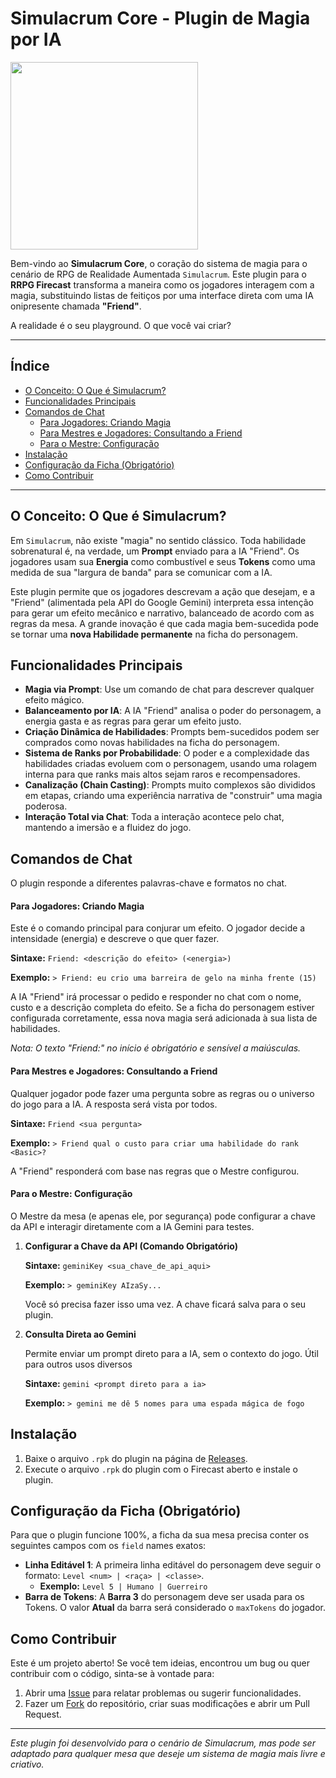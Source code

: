 # Simulacrum Core - Plugin de Magia por IA
<img src="https://blob.firecast.com.br/blobs/TNGGWTUK_3896183/glitched-image.gif" width="300" height="300" />

Bem-vindo ao **Simulacrum Core**, o coração do sistema de magia para o cenário de RPG de Realidade Aumentada `Simulacrum`. Este plugin para o **RRPG Firecast** transforma a maneira como os jogadores interagem com a magia, substituindo listas de feitiços por uma interface direta com uma IA onipresente chamada **"Friend"**.

A realidade é o seu playground. O que você vai criar?

---

## Índice

- [O Conceito: O Que é Simulacrum?](#o-conceito-o-que-é-simulacrum)
- [Funcionalidades Principais](#funcionalidades-principais)
- [Comandos de Chat](#comandos-de-chat)
  - [Para Jogadores: Criando Magia](#para-jogadores-criando-magia)
  - [Para Mestres e Jogadores: Consultando a Friend](#para-mestres-e-jogadores-consultando-a-friend)
  - [Para o Mestre: Configuração](#para-o-mestre-configuração)
- [Instalação](#instalação)
- [Configuração da Ficha (Obrigatório)](#configuração-da-ficha-obrigatório)
- [Como Contribuir](#como-contribuir)

---

## O Conceito: O Que é Simulacrum?

Em `Simulacrum`, não existe "magia" no sentido clássico. Toda habilidade sobrenatural é, na verdade, um **Prompt** enviado para a IA "Friend". Os jogadores usam sua **Energia** como combustível e seus **Tokens** como uma medida de sua "largura de banda" para se comunicar com a IA.

Este plugin permite que os jogadores descrevam a ação que desejam, e a "Friend" (alimentada pela API do Google Gemini) interpreta essa intenção para gerar um efeito mecânico e narrativo, balanceado de acordo com as regras da mesa. A grande inovação é que cada magia bem-sucedida pode se tornar uma **nova Habilidade permanente** na ficha do personagem.

## Funcionalidades Principais

-   **Magia via Prompt**: Use um comando de chat para descrever qualquer efeito mágico.
-   **Balanceamento por IA**: A IA "Friend" analisa o poder do personagem, a energia gasta e as regras para gerar um efeito justo.
-   **Criação Dinâmica de Habilidades**: Prompts bem-sucedidos podem ser comprados como novas habilidades na ficha do personagem.
-   **Sistema de Ranks por Probabilidade**: O poder e a complexidade das habilidades criadas evoluem com o personagem, usando uma rolagem interna para que ranks mais altos sejam raros e recompensadores.
-   **Canalização (Chain Casting)**: Prompts muito complexos são divididos em etapas, criando uma experiência narrativa de "construir" uma magia poderosa.
-   **Interação Total via Chat**: Toda a interação acontece pelo chat, mantendo a imersão e a fluidez do jogo.

## Comandos de Chat

O plugin responde a diferentes palavras-chave e formatos no chat.

#### Para Jogadores: Criando Magia

Este é o comando principal para conjurar um efeito. O jogador decide a intensidade (energia) e descreve o que quer fazer.

**Sintaxe:** `Friend: <descrição do efeito> (<energia>)`

**Exemplo:**
`> Friend: eu crio uma barreira de gelo na minha frente (15)`

A IA "Friend" irá processar o pedido e responder no chat com o nome, custo e a descrição completa do efeito. Se a ficha do personagem estiver configurada corretamente, essa nova magia será adicionada à sua lista de habilidades.

*Nota: O texto "Friend:" no início é obrigatório e sensível a maiúsculas.*

#### Para Mestres e Jogadores: Consultando a Friend

Qualquer jogador pode fazer uma pergunta sobre as regras ou o universo do jogo para a IA. A resposta será vista por todos.

**Sintaxe:** `Friend <sua pergunta>`

**Exemplo:**
`> Friend qual o custo para criar uma habilidade do rank <Basic>?`

A "Friend" responderá com base nas regras que o Mestre configurou.

#### Para o Mestre: Configuração

O Mestre da mesa (e apenas ele, por segurança) pode configurar a chave da API e interagir diretamente com a IA Gemini para testes.

1.  **Configurar a Chave da API (Comando Obrigatório)**

    **Sintaxe:** `geminiKey <sua_chave_de_api_aqui>`

    **Exemplo:**
    `> geminiKey AIzaSy...`

    Você só precisa fazer isso uma vez. A chave ficará salva para o seu plugin.

2.  **Consulta Direta ao Gemini**

    Permite enviar um prompt direto para a IA, sem o contexto do jogo. Útil para outros usos diversos

    **Sintaxe:** `gemini <prompt direto para a ia>`

    **Exemplo:**
    `> gemini me dê 5 nomes para uma espada mágica de fogo`

## Instalação

1.  Baixe o arquivo `.rpk` do plugin na página de [Releases](https://github.com/tk4500/Firecast_Gemini/releases).
2. Execute o arquivo `.rpk` do plugin com o Firecast aberto e instale o plugin.

## Configuração da Ficha (Obrigatório)

Para que o plugin funcione 100%, a ficha da sua mesa precisa conter os seguintes campos com os `field` names exatos:

-   **Linha Editável 1**: A primeira linha editável do personagem deve seguir o formato: `Level <num> | <raça> | <classe>`.
    *   **Exemplo:** `Level 5 | Humano | Guerreiro`
-   **Barra de Tokens**: A **Barra 3** do personagem deve ser usada para os Tokens. O valor **Atual** da barra será considerado o `maxTokens` do jogador.

## Como Contribuir

Este é um projeto aberto! Se você tem ideias, encontrou um bug ou quer contribuir com o código, sinta-se à vontade para:

1.  Abrir uma [Issue](https://github.com/tk4500/Firecast_Gemini/issues) para relatar problemas ou sugerir funcionalidades.
2.  Fazer um [Fork](https://github.com/tk4500/Firecast_Gemini/fork) do repositório, criar suas modificações e abrir um Pull Request.

---

*Este plugin foi desenvolvido para o cenário de Simulacrum, mas pode ser adaptado para qualquer mesa que deseje um sistema de magia mais livre e criativo.*